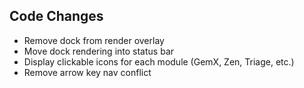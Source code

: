 ## Code Changes

- Remove dock from render overlay
- Move dock rendering into status bar
- Display clickable icons for each module (GemX, Zen, Triage, etc.)
- Remove arrow key nav conflict
